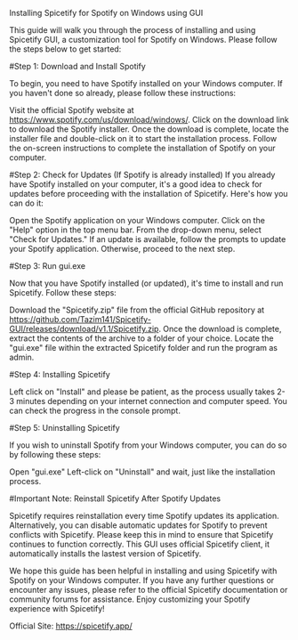 Installing Spicetify for Spotify on Windows using GUI

This guide will walk you through the process of installing and using Spicetify GUI, a customization tool for Spotify on Windows. Please follow the steps below to get started:

#Step 1: Download and Install Spotify

To begin, you need to have Spotify installed on your Windows computer. If you haven't done so already, please follow these instructions:

Visit the official Spotify website at https://www.spotify.com/us/download/windows/.
Click on the download link to download the Spotify installer.
Once the download is complete, locate the installer file and double-click on it to start the installation process.
Follow the on-screen instructions to complete the installation of Spotify on your computer.

#Step 2: Check for Updates (If Spotify is already installed)
If you already have Spotify installed on your computer, it's a good idea to check for updates before proceeding with the installation of Spicetify. Here's how you can do it:

Open the Spotify application on your Windows computer.
Click on the "Help" option in the top menu bar.
From the drop-down menu, select "Check for Updates."
If an update is available, follow the prompts to update your Spotify application. Otherwise, proceed to the next step.

#Step 3: Run gui.exe

Now that you have Spotify installed (or updated), it's time to install and run Spicetify. Follow these steps:

Download the "Spicetify.zip" file from the official GitHub repository at https://github.com/Tazim141/Spicetify-GUI/releases/download/v1.1/Spicetify.zip.
Once the download is complete, extract the contents of the archive to a folder of your choice.
Locate the "gui.exe" file within the extracted Spicetify folder and run the program as admin.


#Step 4: Installing Spicetify

Left click on "Install" and please be patient, as the process usually takes 2-3 minutes depending on your internet connection and computer speed. You can check the progress in the console prompt.

#Step 5: Uninstalling Spicetify

If you wish to uninstall Spotify from your Windows computer, you can do so by following these steps:

Open "gui.exe"
Left-click on "Uninstall" and wait, just like the installation process.

#Important Note: Reinstall Spicetify After Spotify Updates

Spicetify requires reinstallation every time Spotify updates its application. Alternatively, you can disable automatic updates for Spotify to prevent conflicts with Spicetify. Please keep this in mind to ensure that Spicetify continues to function correctly. This GUI uses official Spicetify client, it automatically installs the lastest version of Spicetify.

We hope this guide has been helpful in installing and using Spicetify with Spotify on your Windows computer. If you have any further questions or encounter any issues, please refer to the official Spicetify documentation or community forums for assistance. Enjoy customizing your Spotify experience with Spicetify!

Official Site: https://spicetify.app/

